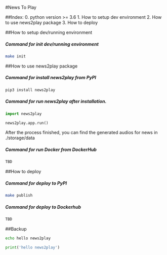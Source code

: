 #News To Play

##Index:
    0. python version >= 3.6
    1. How to setup dev environment
    2. How to use news2play package
    3. How to deploy

##How to setup dev/running environment

##### Command for init dev/running environment
```bash
make init
```

##How to use news2play package

##### Command for install news2play from PyPI
```bash
pip3 install news2play
```

##### Command for run news2play after installation.
```python
import news2play

news2play.app.run()
```

After the process finished, you can find the generated audios for news in ./storage/data

##### Command for run Docker from DockerHub
```bash
TBD
```

##How to deploy

##### Command for deploy to PyPI
```bash
make publish
```

##### Command for deploy to Dockerhub
```bash
TBD
```

##Backup

```bash
echo hello news2play
```
```python
print('hello news2play')
```
```javascript
```